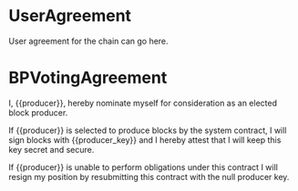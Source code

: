 <h1 class="clause">UserAgreement</h1>

User agreement for the chain can go here.

<h1 class="clause">BPVotingAgreement</h1>

I, {{producer}}, hereby nominate myself for consideration as an elected block producer.

If {{producer}} is selected to produce blocks by the system contract, I will sign blocks with {{producer_key}} and I hereby attest that I will keep this key secret and secure.

If {{producer}} is unable to perform obligations under this contract I will resign my position by resubmitting this contract with the null producer key.
